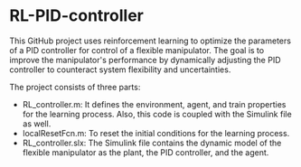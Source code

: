 # RL-PID-controller
This GitHub project uses reinforcement learning to optimize the parameters of a PID controller for control of a flexible manipulator. The goal is to improve the manipulator's performance by dynamically adjusting the PID controller to counteract system flexibility and uncertainties.

The project consists of three parts:
 - RL_controller.m: It defines the environment, agent, and train properties for the learning process. Also, this code is coupled with the Simulink file as well.
 - localResetFcn.m: To reset the initial conditions for the learning process.
 - RL_controller.slx: The Simulink file contains the dynamic model of the flexible manipulator as the plant, the PID controller, and the agent.
